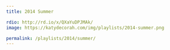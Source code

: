 ```yaml
---
title: 2014 Summer

rdio: http://rd.io/x/QXaYuDPJMAk/
image: https://katydecorah.com/img/playlists/2014-summer.png

permalink: /playlists/2014/summer/
---
```

